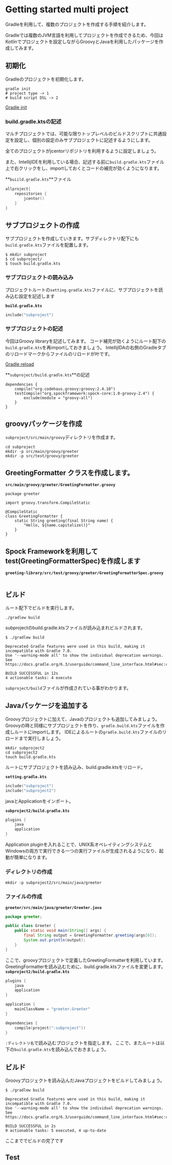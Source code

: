 # Getting started multi project
Gradleを利用して、複数のプロジェクトを作成する手順を紹介します。

Gradleでは複数のJVM言語を利用してプロジェクトを作成できるため、今回はKotlinでプロジェクトを設定しながらGroovyとJavaを利用したパッケージを作成してみます。

## 初期化
Gradleのプロジェクトを初期化します。

```shell script
gradle init
# project type -> 1
# build script DSL -> 2
```

[Gradle init](https://firebasestorage.googleapis.com/v0/b/storage-ui.appspot.com/o/1600170031133?alt=media&token=23094721-0cfe-49a3-ac5a-f5b78f4cb61a)

### build.gradle.ktsの記述
マルチプロジェクトでは、可能な限りトップレベルのビルドスクリプトに共通設定を設定し、個別の設定のみサブプロジェクトに記述するようにします。

全てのプロジェクトがjcentorリポジトリを利用するように設定しましょう。

また、IntellijIDEを利用している場合、記述する前に`build.gradle.kts`ファイル上で右クリックをし、importしておくとコードの補完が効くようになります。

**`buiild.gradle.kts`**ファイル
```kotlin
allproject{
    repositories {
        jcentor()
    }
}
```

## サブプロジェクトの作成
サブプロジェクトを作成していきます。サブディレクトリ配下にも`build.gradle.kts`ファイルを配置します。

```
$ mkdir subproject
$ cd subproject/
$ touch build.gradle.kts
```

### サブプロジェクトの読み込み
プロジェクトルートの`setting.gradle.kts`ファイルに、サブプロジェクトを読み込む設定を記述します

**`build.gradle.kts`**
```kotlin
include("subproject")
```

### サブプロジェクトの記述
今回はGroovy libraryを記述してみます。
コード補完が効くようにルート配下の`build.gradle.kts`を再importしておきましょう。
IntellijIDAの右側のGradleタブのリロードマークからファイルのリロードが叶です。

[Gradle reload](https://firebasestorage.googleapis.com/v0/b/storage-ui.appspot.com/o/1600170869819?alt=media&token=0500e880-4669-4c13-a258-25088b9caf06)

**`subproject/build.gradle.kts`**の記述

```
dependencies {
    compile("org.codehaus.groovy:groovy:2.4.10")
    testCompile("org.spockframework:spock-core:1.0-groovy-2.4") {
        exclude(module = "groovy-all")
    }
}
```
## groovyパッケージを作成

`subproject/src/main/groovy`ディレクトリを作成ます。

```
cd subproject
mkdir -p src/main/groovy/greeter
mkdir -p src/test/groovy/greeter
```

## GreetingFormatter クラスを作成します。

**`src/main/groovy/greeter/GreetingFormatter.groovy`**
```
package greeter

import groovy.transform.CompileStatic

@CompileStatic
class GreetingFormatter {
    static String greeting(final String name) {
        "Hello, ${name.capitalize()}"
    }
}
```

## Spock Frameworkを利用してtest(GreetingFormatterSpec)を作成します

**`greeting-library/src/test/groovy/greeter/GreetingFormatterSpec.groovy
`**

```kotlin

```

## ビルド
ルート配下でビルドを実行します。
```shell script
./gradlew build

```

subprojectのbuild.gradle.ktsファイルが読み込まれビルドされます。

```
$ ./gradlew build

Deprecated Gradle features were used in this build, making it incompatible with Gradle 7.0.
Use '--warning-mode all' to show the individual deprecation warnings.
See https://docs.gradle.org/6.3/userguide/command_line_interface.html#sec:command_line_warnings

BUILD SUCCESSFUL in 12s
4 actionable tasks: 4 execute
```

`subproject/build`ファイルが作成されている事がわかります。

## Javaパッケージを追加する
Groovyプロジェクトに加えて、Javaのプロジェクトも追加してみましょう。
Groovyの時と同様にサブプロジェクトを作り、`gradle.build.kts`ファイルを作成しルートにimportします。
IDEによるルートの`gradle.build.kts`ファイルのリロードまで実行しましょう。

```
mkdir subproject2
cd subproject2
touch build.gradle.kts

```

ルートにサブプロジェクトを読み込み、build.gradle.ktsをリロード。

**`setting.gradle.kts`**
```kotlin
include("subproject")
include("subproject2")
```

javaとApplicationをインポート。

**`subproject2/build.gradle.kts`**
```kotlin
plugins {
    java        
    application 
}

```

Application pluginを入れることで、UNIX系オペレイティングシステムとWindowsの両方で実行できる一つの実行ファイルが生成されるようになり、起動が簡単になります。

### ディレクトリの作成

```
mkdir -p subproject2/src/main/java/greeter
```

### ファイルの作成
**`greeter/src/main/java/greeter/Greeter.java`** 
```java
package greeter;

public class Greeter {
    public static void main(String[] args) {
        final String output = GreetingFormatter.greeting(args[0]);
        System.out.println(output);
    }
}
```

ここで、groovyプロジェクトで定義したGreetingFormatterを利用しています。
GreetingFormatterを読み込むために、build.gradle.ktsファイルを変更します。
**`subproject2/build.gradle.kts`**
```kotlin
plugins {
    java
    application
}

application {
    mainClassName = "greeter.Greeter"
}

dependencies {
    compile(project(":subproject"))
}
```

`:ディレクトリ名`で読み込むプロジェクトを指定します。
ここで、またルートは以下の`build.gradle.kts`を読み込んでおきましょう。

## ビルド
Groovyプロジェクトを読み込んだJavaプロジェクトをビルドしてみましょう。

```
$ ./gradlew build

Deprecated Gradle features were used in this build, making it incompatible with Gradle 7.0.
Use '--warning-mode all' to show the individual deprecation warnings.
See https://docs.gradle.org/6.3/userguide/command_line_interface.html#sec:command_line_warnings

BUILD SUCCESSFUL in 2s
9 actionable tasks: 5 executed, 4 up-to-date
```
ここまででビルドの完了です

## Test
